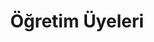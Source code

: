---
title: Öğretim Üyeleri
menu:
    main:
        parent: people
        name: Öğretim Üyeleri
        weight: 1
---